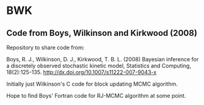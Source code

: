 # BWK

## Code from Boys, Wilkinson and Kirkwood (2008)

Repository to share code from:

Boys, R. J., Wilkinson, D. J., Kirkwood, T. B. L. (2008) Bayesian inference for a discretely observed stochastic kinetic model, Statistics and Computing, 18(2):125-135. http://dx.doi.org/10.1007/s11222-007-9043-x

Initially just Wilkinson's C code for block updating MCMC algorithm.

Hope to find Boys' Fortran code for RJ-MCMC algorithm at some point.


